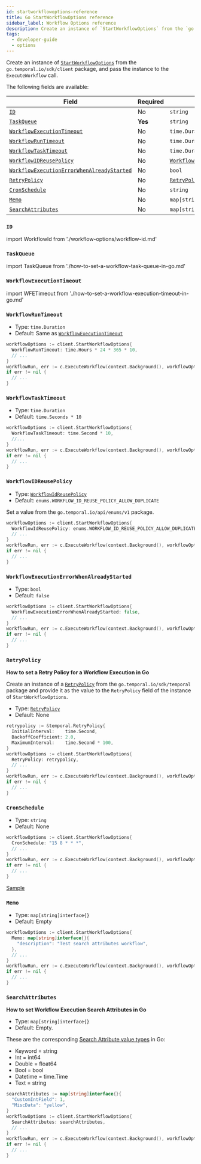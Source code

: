 ```yaml
---
id: startworkflowoptions-reference
title: Go StartWorkflowOptions reference
sidebar_label: Workflow Options reference
description: Create an instance of `StartWorkflowOptions` from the `go.temporal.io/sdk/client` package, and pass the instance to the `ExecuteWorkflow` call.
tags:
  - developer-guide
  - options
---
```


Create an instance of [`StartWorkflowOptions`](https://pkg.go.dev/go.temporal.io/sdk@v1.10.0/client#StartWorkflowOptions) from the `go.temporal.io/sdk/client` package, and pass the instance to the `ExecuteWorkflow` call.

The following fields are available:

| Field                                                                                   | Required | Type                                                                                            |
| --------------------------------------------------------------------------------------- | -------- | ----------------------------------------------------------------------------------------------- |
| [`ID`](#id)                                                                             | No       | `string`                                                                                        |
| [`TaskQueue`](#taskqueue)                                                               | **Yes**  | `string`                                                                                        |
| [`WorkflowExecutionTimeout`](#workflowexecutiontimeout)                                 | No       | `time.Duration`                                                                                 |
| [`WorkflowRunTimeout`](#workflowruntimeout)                                             | No       | `time.Duration`                                                                                 |
| [`WorkflowTaskTimeout`](#workflowtasktimeout)                                           | No       | `time.Duration`                                                                                 |
| [`WorkflowIDReusePolicy`](#workflowidreusepolicy)                                       | No       | [`WorkflowIdReusePolicy`](https://pkg.go.dev/go.temporal.io/api/enums/v1#WorkflowIdReusePolicy) |
| [`WorkflowExecutionErrorWhenAlreadyStarted`](#workflowexecutionerrorwhenalreadystarted) | No       | `bool`                                                                                          |
| [`RetryPolicy`](#retrypolicy)                                                           | No       | [`RetryPolicy`](https://pkg.go.dev/go.temporal.io/sdk/temporal#RetryPolicy)                     |
| [`CronSchedule`](#cronschedule)                                                         | No       | `string`                                                                                        |
| [`Memo`](#memo)                                                                         | No       | `map[string]interface{}`                                                                        |
| [`SearchAttributes`](#searchattributes)                                                 | No       | `map[string]interface{}`                                                                        |

### `ID`

import WorkflowId from './workflow-options/workflow-id.md'

<WorkflowId/>

### `TaskQueue`

import TaskQueue from './how-to-set-a-workflow-task-queue-in-go.md'

<TaskQueue/>

### `WorkflowExecutionTimeout`

import WFETimeout from './how-to-set-a-workflow-execution-timeout-in-go.md'

<WFETimeout/>

### `WorkflowRunTimeout`

- Type: `time.Duration`
- Default: Same as [`WorkflowExecutionTimeout`](#workflowexecutiontimeout)

```go
workflowOptions := client.StartWorkflowOptions{
  WorkflowRunTimeout: time.Hours * 24 * 365 * 10,
  // ...
}
workflowRun, err := c.ExecuteWorkflow(context.Background(), workflowOptions, YourWorkflowDefinition)
if err != nil {
  // ...
}
```

### `WorkflowTaskTimeout`

- Type: `time.Duration`
- Default: `time.Seconds * 10`

```go
workflowOptions := client.StartWorkflowOptions{
  WorkflowTaskTimeout: time.Second * 10,
  //...
}
workflowRun, err := c.ExecuteWorkflow(context.Background(), workflowOptions, YourWorkflowDefinition)
if err != nil {
  // ...
}
```

### `WorkflowIDReusePolicy`

- Type: [`WorkflowIdReusePolicy`](https://pkg.go.dev/go.temporal.io/api/enums/v1#WorkflowIdReusePolicy)
- Default: `enums.WORKFLOW_ID_REUSE_POLICY_ALLOW_DUPLICATE`

Set a value from the `go.temporal.io/api/enums/v1` package.

```go
workflowOptions := client.StartWorkflowOptions{
  WorkflowIdReusePolicy: enums.WORKFLOW_ID_REUSE_POLICY_ALLOW_DUPLICATE,
  // ...
}
workflowRun, err := c.ExecuteWorkflow(context.Background(), workflowOptions, YourWorkflowDefinition)
if err != nil {
  // ...
}
```

### `WorkflowExecutionErrorWhenAlreadyStarted`

- Type: `bool`
- Default: `false`

```go
workflowOptions := client.StartWorkflowOptions{
  WorkflowExecutionErrorWhenAlreadyStarted: false,
  // ...
}
workflowRun, err := c.ExecuteWorkflow(context.Background(), workflowOptions, YourWorkflowDefinition)
if err != nil {
  // ...
}
```

### `RetryPolicy`

**How to set a Retry Policy for a Workflow Execution in Go**

Create an instance of a [`RetryPolicy`](https://pkg.go.dev/go.temporal.io/sdk/temporal#RetryPolicy) from the `go.temporal.io/sdk/temporal` package and provide it as the value to the `RetryPolicy` field of the instance of `StartWorkflowOptions`.

- Type: [`RetryPolicy`](https://pkg.go.dev/go.temporal.io/sdk/temporal#RetryPolicy)
- Default: None

```go
retrypolicy := &temporal.RetryPolicy{
  InitialInterval:    time.Second,
  BackoffCoefficient: 2.0,
  MaximumInterval:    time.Second * 100,
}
workflowOptions := client.StartWorkflowOptions{
  RetryPolicy: retrypolicy,
  // ...
}
workflowRun, err := c.ExecuteWorkflow(context.Background(), workflowOptions, YourWorkflowDefinition)
if err != nil {
  // ...
}
```

### `CronSchedule`

- Type: `string`
- Default: None

```go
workflowOptions := client.StartWorkflowOptions{
  CronSchedule: "15 8 * * *",
  // ...
}
workflowRun, err := c.ExecuteWorkflow(context.Background(), workflowOptions, YourWorkflowDefinition)
if err != nil {
  // ...
}
```

[Sample](https://github.com/temporalio/samples-go/tree/master/cron)

### `Memo`

- Type: `map[string]interface{}`
- Default: Empty

```go
workflowOptions := client.StartWorkflowOptions{
  Memo: map[string]interface{}{
    "description": "Test search attributes workflow",
  },
  // ...
}
workflowRun, err := c.ExecuteWorkflow(context.Background(), workflowOptions, YourWorkflowDefinition)
if err != nil {
  // ...
}
```

### `SearchAttributes`

**How to set Workflow Execution Search Attributes in Go**

- Type: `map[string]interface{}`
- Default: Empty.

These are the corresponding [Search Attribute value types](/docs/concepts/what-is-a-search-attribute/#types) in Go:

- Keyword = string
- Int = int64
- Double = float64
- Bool = bool
- Datetime = time.Time
- Text = string

```go
searchAttributes := map[string]interface{}{
  "CustomIntField": 1,
  "MiscData": "yellow",
}
workflowOptions := client.StartWorkflowOptions{
  SearchAttributes: searchAttributes,
  // ...
}
workflowRun, err := c.ExecuteWorkflow(context.Background(), workflowOptions, YourWorkflowDefinition)
if err != nil {
  // ...
}
```
